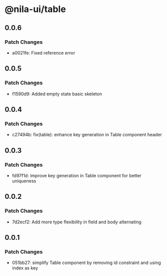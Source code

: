 # @nila-ui/table

## 0.0.6

### Patch Changes

- a0021fe: Fixed reference error

## 0.0.5

### Patch Changes

- f1590d9: Added empty state basic skeleton

## 0.0.4

### Patch Changes

- c27494b: fix(table): enhance key generation in Table component header

## 0.0.3

### Patch Changes

- fd97f1d: improve key generation in Table component for better uniqueness

## 0.0.2

### Patch Changes

- 7d2ecf2: Add more type flexibility in field and body alternating

## 0.0.1

### Patch Changes

- 051bb27: simplify Table component by removing id constraint and using index as key
